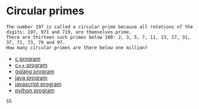 # Circular primes

```
The number 197 is called a circular prime because all rotations of the digits: 197, 971 and 719, are themselves prime.
There are thirteen such primes below 100: 2, 3, 5, 7, 11, 13, 17, 31, 37, 71, 73, 79 and 97.
How many circular primes are there below one million?
```

* [c program](Problem035.c)
* [c++ program](Problem035.cpp)
* [golang program](Problem035.go)
* [java program](Problem035.java)
* [javascript program](Problem035.js)
* [python program](Problem035.py)

```
55
```
